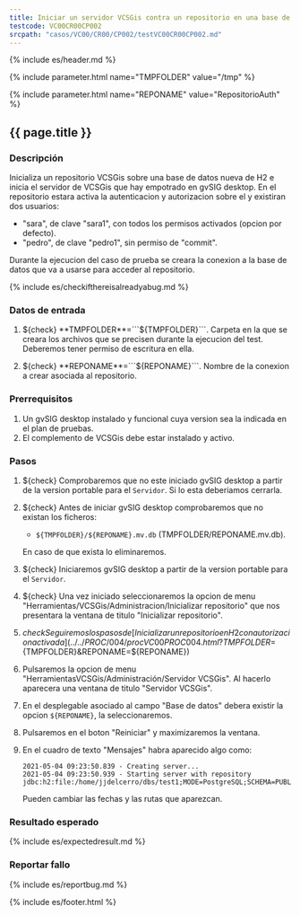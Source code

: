 ```yaml
---
title: Iniciar un servidor VCSGis contra un repositorio en una base de datos H2 (con autorización)
testcode: VC00CR00CP002
srcpath: "casos/VC00/CR00/CP002/testVC00CR00CP002.md"
---
```


{% include es/header.md %}

{% include parameter.html name="TMPFOLDER" value="/tmp" %}

{% include parameter.html name="REPONAME" value="RepositorioAuth" %}

## {{ page.title }}

### Descripción

Inicializa un repositorio VCSGis sobre una base de datos nueva de H2 e inicia el servidor 
de VCSGis que hay empotrado en gvSIG desktop.
En el repositorio estara activa la autenticacion y autorizacion sobre el y existiran
dos usuarios:
* "sara", de clave "sara1", con todos los permisos activados (opcion por defecto).
* "pedro", de clave "pedro1", sin permiso de "commit".

Durante la ejecucion del caso de prueba se creara la conexion a la base de datos que va a usarse 
para acceder al repositorio.

{% include es/checkifthereisalreadyabug.md %}

### Datos de entrada

1. ${check} **TMPFOLDER**=```${TMPFOLDER}```. Carpeta en la que se creara los archivos que se precisen 
   durante la ejecucion del test. Deberemos tener  permiso de escritura en ella.

2. ${check} **REPONAME**=```${REPONAME}```. Nombre de la conexion a crear asociada al repositorio.

### Prerrequisitos

1. Un gvSIG desktop instalado y funcional cuya version sea la indicada en el plan de pruebas.
2. El complemento de VCSGis debe estar instalado y activo.

### Pasos

1. ${check} Comprobaremos que no este iniciado gvSIG desktop a partir de la version portable 
   para el ```Servidor```. Si lo esta deberiamos cerrarla.
   
3. ${check} Antes de iniciar gvSIG desktop comprobaremos que no existan los ficheros:
   * ```${TMPFOLDER}/${REPONAME}.mv.db``` (TMPFOLDER/REPONAME.mv.db).
   
   En caso de que exista lo eliminaremos.
   
2. ${check} Iniciaremos gvSIG desktop a partir de la version portable para el ```Servidor```.

3. ${check} Una vez iniciado seleccionaremos la opcion de menu "Herramientas/VCSGis/Administracion/Inicializar repositorio" que nos
   presentara la ventana de titulo "Inicializar repositorio".

4. ${check} Seguiremos los pasos de [Inicializar un repositorio en H2 con autorizacion activada](../../PROC/004/procVC00PROC004.html?TMPFOLDER=${TMPFOLDER}&REPONAME=${REPONAME})

5. Pulsaremos la opcion de menu "HerramientasVCSGis/Administración/Servidor VCSGis". Al hacerlo aparecera 
   una ventana de titulo "Servidor VCSGis".

6. En el desplegable asociado al campo "Base de datos" debera existir la opcion ```${REPONAME}```, la seleccionaremos.

7. Pulsaremos en el boton "Reiniciar" y maximizaremos la ventana.

8. En el cuadro de texto "Mensajes" habra aparecido algo como:
   ```
   2021-05-04 09:23:50.839 - Creating server...
   2021-05-04 09:23:50.939 - Starting server with repository jdbc:h2:file:/home/jjdelcerro/dbs/test1;MODE=PostgreSQL;SCHEMA=PUBLIC;ALLOW_LITERALS=ALL...

   ```
   
   Pueden cambiar las fechas y las rutas que aparezcan.
   
### Resultado esperado

{% include es/expectedresult.md %}

### Reportar fallo

{% include es/reportbug.md %}

{% include es/footer.html %}

